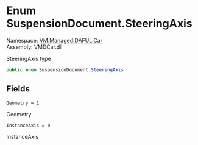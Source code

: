 # Enum SuspensionDocument.SteeringAxis

Namespace: [VM.Managed.DAFUL.Car](VM.Managed.DAFUL.Car.md)  
Assembly: VMDCar.dll  

SteeringAxis type

```csharp
public enum SuspensionDocument.SteeringAxis
```

## Fields

`Geometry = 1` 

Geometry



`InstanceAxis = 0` 

InstanceAxis





